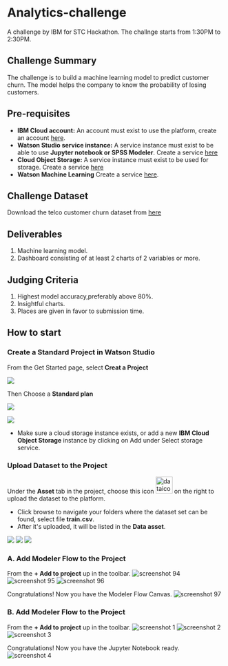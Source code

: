 # Analytics-challenge
A challenge by IBM for STC Hackathon. The challnge starts from 1:30PM to 2:30PM.

## Challenge Summary
The challenge is to build a machine learning model to predict customer churn. The model helps the company to know the probability of losing customers.

## Pre-requisites
* **IBM Cloud account:**  An account must exist to use the platform, create an account [here](https://ibm.biz/Bd2DjV).
* **Watson Studio service instance:** A service instance must exist to be able to use **Jupyter notebook or SPSS Modeler**.
Create a service [here](https://console.bluemix.net/catalog/services/watson-studio)
* **Cloud Object Storage:** A service instance must exist to be used for storage.
Create a service [here](https://console.bluemix.net/catalog/services/cloud-object-storage)
* **Watson Machine Learning** Create a service [here](https://console.bluemix.net/catalog/services/machine-learning).


## Challenge Dataset
Download the telco customer churn dataset from [here](https://github.com/stc-hackathon/analytics-challenge/blob/master/Telco-Customer-Churn.csv)

## Deliverables
1. Machine learning model.
2. Dashboard consisting of at least 2 charts of 2 variables or more.

## Judging Criteria
1. Highest model accuracy,preferably above 80%.
2. Insightful charts.
3. Places are given in favor to submission time.

## How to start

### Create a Standard Project in Watson Studio
From the Get Started page, select **Creat a Project**

![](https://user-images.githubusercontent.com/20974667/48708691-4a9b6880-ec14-11e8-8936-64d0ec4f6b8b.png)

Then Choose a **Standard plan**

![](https://user-images.githubusercontent.com/20974667/48708692-4a9b6880-ec14-11e8-88a6-928cc5646f13.png)

![](https://user-images.githubusercontent.com/45757604/49737461-01cc5200-fc9e-11e8-8c48-febd0e8080ec.png)
* Make sure a cloud storage instance exists, or add a new **IBM Cloud Object Storage** instance by clicking on Add under Select storage service.

### Upload Dataset to the Project

Under the **Asset** tab in the project, choose this icon <img width="39" alt="dataicon" src="https://user-images.githubusercontent.com/20974667/47075498-5b1b8600-d205-11e8-957c-10fa11498354.PNG"> on the right to upload the dataset to the platform.
* Click browse to navigate your folders where the dataset set can be found, select file **train.csv**.
* After it's uploaded, it will be listed in the **Data asset**.

![](https://user-images.githubusercontent.com/45757604/49737597-566fcd00-fc9e-11e8-891f-62684bb66f5d.png)
![](https://user-images.githubusercontent.com/45757604/49737598-57086380-fc9e-11e8-9e11-76158cfdf895.png)
![](https://user-images.githubusercontent.com/45757604/49737599-57086380-fc9e-11e8-93bd-a009f98d653d.png)


### A. Add Modeler Flow to the Project
From the **+ Add to project** up in the toolbar.
![screenshot 94](https://user-images.githubusercontent.com/45757604/49737601-57a0fa00-fc9e-11e8-83f0-d3a1bc914850.png)
![screenshot 95](https://user-images.githubusercontent.com/45757604/49737604-58399080-fc9e-11e8-9266-e624b4f15626.png)
![screenshot 96](https://user-images.githubusercontent.com/45757604/49737608-58399080-fc9e-11e8-9d2c-0de796fff8a9.png)

Congratulations! Now you have the Modeler Flow Canvas.
![screenshot 97](https://user-images.githubusercontent.com/45757604/49737609-58d22700-fc9e-11e8-8739-fdb47bcf1049.png)



### B. Add Modeler Flow to the Project
From the **+ Add to project** up in the toolbar.
![screenshot 1](https://user-images.githubusercontent.com/45757604/49797643-1fa6bf00-fd51-11e8-851f-d1472fd23229.PNG)
![screenshot 2](https://user-images.githubusercontent.com/45757604/49797660-2a615400-fd51-11e8-9481-20bc30d93fc2.PNG)
![screenshot 3](https://user-images.githubusercontent.com/45757604/49797662-2cc3ae00-fd51-11e8-996f-e1948199a40e.PNG)

Congratulations! Now you have the Jupyter Notebook ready.
![screenshot 4](https://user-images.githubusercontent.com/45757604/49797666-2f260800-fd51-11e8-818b-84b434321fc4.PNG)
